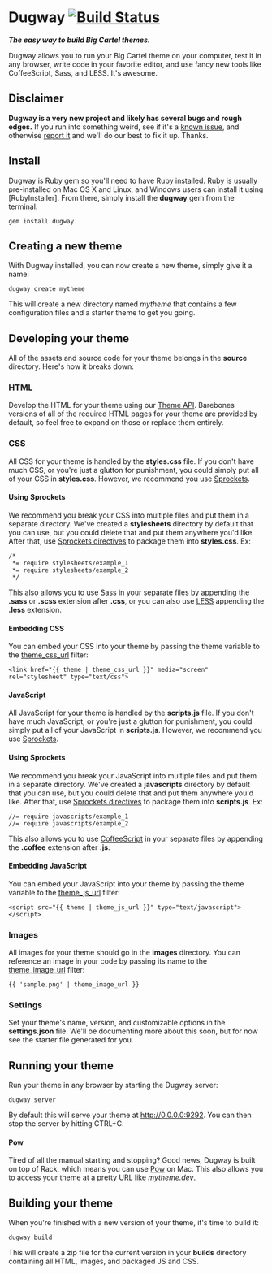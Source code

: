 # Dugway [![Build Status](https://travis-ci.org/bigcartel/dugway.png)](https://travis-ci.org/bigcartel/dugway)

**_The easy way to build Big Cartel themes._**

Dugway allows you to run your Big Cartel theme on your computer, test it in any browser, write code in your favorite editor, and use fancy new tools like CoffeeScript, Sass, and LESS. It's awesome.

## Disclaimer

**Dugway is a very new project and likely has several bugs and rough edges.** If you run into something weird, see if it's a [known issue](https://github.com/bigcartel/dugway/issues), and otherwise [report it](https://github.com/bigcartel/dugway/issues/new) and we'll do our best to fix it up. Thanks.

## Install

Dugway is Ruby gem so you'll need to have Ruby installed. Ruby is usually pre-installed on Mac OS X and Linux, and Windows users can install it using [RubyInstaller]. From there, simply install the **dugway** gem from the terminal:

    gem install dugway

## Creating a new theme

With Dugway installed, you can now create a new theme, simply give it a name:

    dugway create mytheme

This will create a new directory named *mytheme* that contains a few configuration files and a starter theme to get you going.

## Developing your theme

All of the assets and source code for your theme belongs in the **source** directory. Here's how it breaks down:

### HTML

Develop the HTML for your theme using our [Theme API](http://help.bigcartel.com/customer/portal/articles/772788-creating-a-custom-theme). Barebones versions of all of the required HTML pages for your theme are provided by default, so feel free to expand on those or replace them entirely.

### CSS

All CSS for your theme is handled by the **styles.css** file. If you don't have much CSS, or you're just a glutton for punishment, you could simply put all of your CSS in **styles.css**. However, we recommend you use [Sprockets](http://getsprockets.org).

#### Using Sprockets

We recommend you break your CSS into multiple files and put them in a separate directory. We've created a **stylesheets** directory by default that you can use, but you could delete that and put them anywhere you'd like. After that, use [Sprockets directives](https://github.com/sstephenson/sprockets#the-directive-processor) to package them into **styles.css**. Ex:

    /*
     *= require stylesheets/example_1
     *= require stylesheets/example_2
     */

This also allows you to use [Sass](http://sass-lang.com) in your separate files by appending the **.sass** or **.scss** extension after **.css**, or you can also use [LESS](http://lesscss.org) appending the **.less** extension.

#### Embedding CSS

You can embed your CSS into your theme by passing the theme variable to the [theme_css_url](http://help.bigcartel.com/customer/portal/articles/772749-filters#url) filter:

    <link href="{{ theme | theme_css_url }}" media="screen" rel="stylesheet" type="text/css">

#### JavaScript

All JavaScript for your theme is handled by the **scripts.js** file. If you don't have much JavaScript, or you're just a glutton for punishment, you could simply put all of your JavaScript in **scripts.js**. However, we recommend you use [Sprockets](http://getsprockets.org).

#### Using Sprockets

We recommend you break your JavaScript into multiple files and put them in a separate directory. We've created a **javascripts** directory by default that you can use, but you could delete that and put them anywhere you'd like. After that, use [Sprockets directives](https://github.com/sstephenson/sprockets#the-directive-processor) to package them into **scripts.js**. Ex:

    //= require javascripts/example_1
    //= require javascripts/example_2

This also allows you to use [CoffeeScript](http://coffeescript.org) in your separate files by appending the **.coffee** extension after **.js**.

#### Embedding JavaScript

You can embed your JavaScript into your theme by passing the theme variable to the [theme_js_url](http://help.bigcartel.com/customer/portal/articles/772749-filters#url) filter:

    <script src="{{ theme | theme_js_url }}" type="text/javascript"></script>

### Images

All images for your theme should go in the **images** directory. You can reference an image in your code by passing its name to the [theme_image_url](http://help.bigcartel.com/customer/portal/articles/772749-filters#url) filter:

    {{ 'sample.png' | theme_image_url }}

### Settings

Set your theme's name, version, and customizable options in the **settings.json** file. We'll be documenting more about this soon, but for now see the starter file generated for you.

## Running your theme

Run your theme in any browser by starting the Dugway server:

    dugway server

By default this will serve your theme at http://0.0.0.0:9292. You can then stop the server by hitting CTRL+C.

#### Pow

Tired of all the manual starting and stopping? Good news, Dugway is built on top of Rack, which means you can use [Pow](http://pow.cx) on Mac. This also allows you to access your theme at a pretty URL like _mytheme.dev_.

## Building your theme

When you're finished with a new version of your theme, it's time to build it:

    dugway build

This will create a zip file for the current version in your **builds** directory containing all HTML, images, and packaged JS and CSS.
